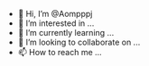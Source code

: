 - 👋 Hi, I’m @Aompppj
- 👀 I’m interested in ...
- 🌱 I’m currently learning ...
- 💞️ I’m looking to collaborate on ...
- 📫 How to reach me ...

<!---
Aompppj/Aompppj is a ✨ special ✨ repository because its `README.md` (this file) appears on your GitHub profile.
You can click the Preview link to take a look at your changes.
--->
